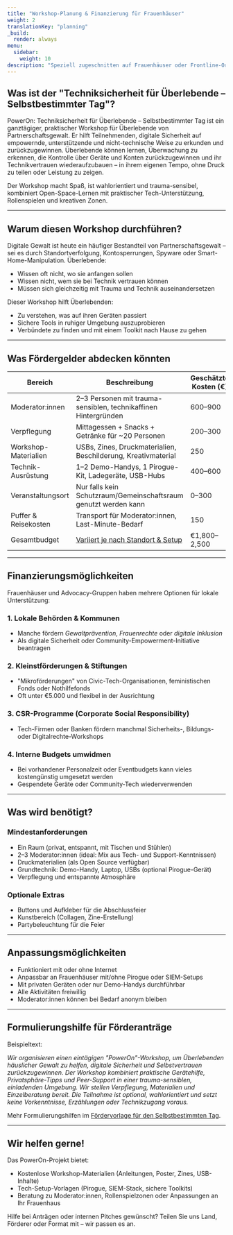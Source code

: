 ```yaml
---
title: "Workshop-Planung & Finanzierung für Frauenhäuser"
weight: 2
translationKey: "planning"
_build:
  render: always
menu:
  sidebar:
    weight: 10
description: "Speziell zugeschnitten auf Frauenhäuser oder Frontline-Organisationen, die eine lokale Version des 'Techniksicherheit für Überlebende – Selbstbestimmter Tag' organisieren und finanzieren möchten. Inspirierend, praktisch und leicht an lokale Förderanträge oder interne Planungsdokumente anpassbar."
---
```


## Was ist der "Techniksicherheit für Überlebende – Selbstbestimmter Tag"?

PowerOn: Techniksicherheit für Überlebende – Selbstbestimmter Tag ist ein ganztägiger, praktischer Workshop für Überlebende von Partnerschaftsgewalt. Er hilft Teilnehmenden, digitale Sicherheit auf empowernde, unterstützende und nicht-technische Weise zu erkunden und zurückzugewinnen. Überlebende können lernen, Überwachung zu erkennen, die Kontrolle über Geräte und Konten zurückzugewinnen und ihr Technikvertrauen wiederaufzubauen – in ihrem eigenen Tempo, ohne Druck zu teilen oder Leistung zu zeigen.

Der Workshop macht Spaß, ist wahlorientiert und trauma-sensibel, kombiniert Open-Space-Lernen mit praktischer Tech-Unterstützung, Rollenspielen und kreativen Zonen.

---

## Warum diesen Workshop durchführen?

Digitale Gewalt ist heute ein häufiger Bestandteil von Partnerschaftsgewalt – sei es durch Standortverfolgung, Kontosperrungen, Spyware oder Smart-Home-Manipulation. Überlebende:

* Wissen oft nicht, wo sie anfangen sollen
* Wissen nicht, wem sie bei Technik vertrauen können
* Müssen sich gleichzeitig mit Trauma und Technik auseinandersetzen

Dieser Workshop hilft Überlebenden:

* Zu verstehen, was auf ihren Geräten passiert
* Sichere Tools in ruhiger Umgebung auszuprobieren
* Verbündete zu finden und mit einem Toolkit nach Hause zu gehen

---

## Was Fördergelder abdecken könnten

| Bereich              | Beschreibung                                                                 | Geschätzte Kosten (€) |
|----------------------|-----------------------------------------------------------------------------|----------------|
| Moderator:innen      | 2–3 Personen mit trauma-sensiblen, technikaffinen Hintergründen             | 600–900        |
| Verpflegung          | Mittagessen + Snacks + Getränke für ~20 Personen                            | 200–300        |
| Workshop-Materialien | USBs, Zines, Druckmaterialien, Beschilderung, Kreativmaterial               | 250            |
| Technik-Ausrüstung   | 1–2 Demo-Handys, 1 Pirogue-Kit, Ladegeräte, USB-Hubs                       | 400–600        |
| Veranstaltungsort    | Nur falls kein Schutzraum/Gemeinschaftsraum genutzt werden kann             | 0–300          |
| Puffer & Reisekosten | Transport für Moderator:innen, Last-Minute-Bedarf                          | 150            |
| Gesamtbudget         | [Variiert je nach Standort & Setup](/docs/workshops/tech-safety/cost-guesstimate.md) | €1,800–2,500   |

---

## Finanzierungsmöglichkeiten

Frauenhäuser und Advocacy-Gruppen haben mehrere Optionen für lokale Unterstützung:

### 1. Lokale Behörden & Kommunen

* Manche fördern *Gewaltprävention*, *Frauenrechte* oder *digitale Inklusion*
* Als digitale Sicherheit oder Community-Empowerment-Initiative beantragen

### 2. Kleinstförderungen & Stiftungen

* "Mikroförderungen" von Civic-Tech-Organisationen, feministischen Fonds oder Nothilfefonds
* Oft unter €5.000 und flexibel in der Ausrichtung

### 3. CSR-Programme (Corporate Social Responsibility)

* Tech-Firmen oder Banken fördern manchmal Sicherheits-, Bildungs- oder Digitalrechte-Workshops

### 4. Interne Budgets umwidmen

* Bei vorhandener Personalzeit oder Eventbudgets kann vieles kostengünstig umgesetzt werden
* Gespendete Geräte oder Community-Tech wiederverwenden

---

## Was wird benötigt?

### Mindestanforderungen

* Ein Raum (privat, entspannt, mit Tischen und Stühlen)
* 2–3 Moderator:innen (ideal: Mix aus Tech- und Support-Kenntnissen)
* Druckmaterialien (als Open Source verfügbar)
* Grundtechnik: Demo-Handy, Laptop, USBs (optional Pirogue-Gerät)
* Verpflegung und entspannte Atmosphäre

### Optionale Extras

* Buttons und Aufkleber für die Abschlussfeier
* Kunstbereich (Collagen, Zine-Erstellung)
* Partybeleuchtung für die Feier

---

## Anpassungsmöglichkeiten

* Funktioniert mit oder ohne Internet
* Anpassbar an Frauenhäuser mit/ohne Pirogue oder SIEM-Setups
* Mit privaten Geräten oder nur Demo-Handys durchführbar
* Alle Aktivitäten freiwillig
* Moderator:innen können bei Bedarf anonym bleiben

---

## Formulierungshilfe für Förderanträge

Beispieltext:

*Wir organisieren einen eintägigen "PowerOn"-Workshop, um Überlebenden häuslicher Gewalt zu helfen, digitale Sicherheit und Selbstvertrauen zurückzugewinnen. Der Workshop kombiniert praktische Gerätehilfe, Privatsphäre-Tipps und Peer-Support in einer trauma-sensiblen, einladenden Umgebung. Wir stellen Verpflegung, Materialien und Einzelberatung bereit. Die Teilnahme ist optional, wahlorientiert und setzt keine Vorkenntnisse, Erzählungen oder Technikzugang voraus.*

Mehr Formulierungshilfen im [Fördervorlage für den Selbstbestimmten Tag](/docs/workshops/tech-safety/funding-template.md).

---

## Wir helfen gerne!

Das PowerOn-Projekt bietet:

* Kostenlose Workshop-Materialien (Anleitungen, Poster, Zines, USB-Inhalte)
* Tech-Setup-Vorlagen (Pirogue, SIEM-Stack, sichere Toolkits)
* Beratung zu Moderator:innen, Rollenspielzonen oder Anpassungen an Ihr Frauenhaus

Hilfe bei Anträgen oder internen Pitches gewünscht? Teilen Sie uns Land, Förderer oder Format mit – wir passen es an.


